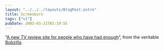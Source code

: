 ```yaml
---
layout: "../../../layouts/BlogPost.astro"
title: Screenburn
tags: ["v1"]
pubDate: 2002-03-21T02:19:55
---
```


&#8220;[A new TV review site for people who have had enough][1]&#8220;, from the veritable [Bobzilla][2].

[1]: http://screenburn.org/
[2]: http://www.bobzilla.co.uk/
